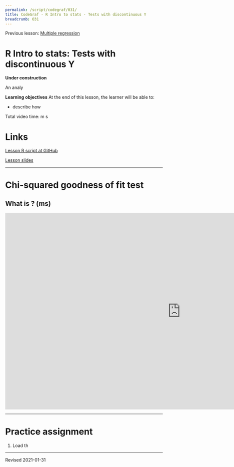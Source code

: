 ```yaml
---
permalink: /script/codegraf/031/
title: CodeGraf - R Intro to stats - Tests with discontinuous Y
breadcrumb: O31
---
```


Previous lesson: [Multiple regression](../030)

# R Intro to stats: Tests with discontinuous Y

**Under construction**

An analy

**Learning objectives** At the end of this lesson, the learner will be able to:
- describe how

Total video time:  m  s

# Links

[Lesson R script at GitHub](https://github.com/HeardLibrary/digital-scholarship/blob/master/code/codegraf/031/031.R)

[Lesson slides](../slides/lesson031.pdf)

----

# Chi-squared goodness of fit test



## What is ? (ms)

<iframe width="1120" height="630" src="https://www.youtube.com/embed/spSxa7N5ao" frameborder="0" allow="accelerometer; autoplay; encrypted-media; gyroscope; picture-in-picture" allowfullscreen></iframe>

----


# Practice assignment

1. Load th


----
Revised 2021-01-31
